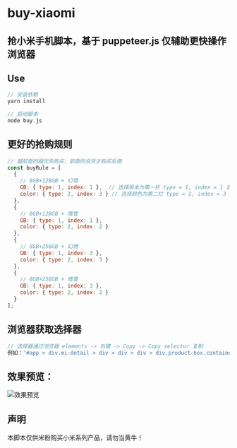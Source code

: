 # buy-xiaomi
## 抢小米手机脚本，基于 puppeteer.js 仅辅助更快操作浏览器


## Use
```c
// 安装依赖
yarn install

// 启动脚本
node buy.js
```
## 更好的抢购规则
```js
// 越前面的越优先购买，前面的没货才购买后面
const buyRule = [
  {
    // 8GB+128GB + 幻境
    GB: { type: 1, index: 1 },  // 选择版本为第一栏 type = 1, index = 1 选择版本中的第 1 个型号 
    color: { type: 2, index: 3 } // 选择颜色为第二栏 type = 2, index = 3 选择版本中的第 3 个颜色
  },
  {
    // 8GB+128GB + 晴雪
    GB: { type: 1, index: 1 },
    color: { type: 2, index: 2 }
  },
  {
    // 8GB+256GB + 幻境
    GB: { type: 1, index: 3 },
    color: { type: 2, index: 3 }
  },
  {
    // 8GB+256GB + 晴雪
    GB: { type: 1, index: 3 },
    color: { type: 2, index: 2 }
  }
];
```
## 浏览器获取选择器
```js
// 选择器通过浏览器 elements -> 右键 -> Copy -> Copy selector 复制
例如：'#app > div.mi-detail > div > div > div > div.product-box.container > div.product-con > div.btn-box > div.sale-btn > a'

```
## 效果预览：
![效果预览](https://img-blog.csdnimg.cn/20210326231919545.gif)

## 声明
本脚本仅供米粉购买小米系列产品，请勿当黄牛！
